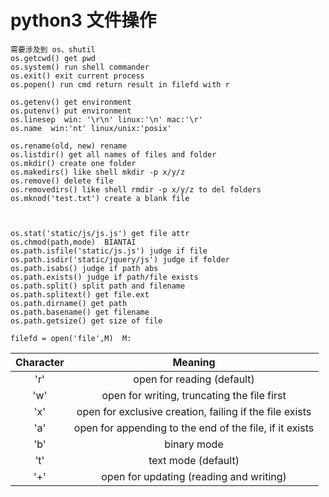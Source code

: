 # python3 文件操作

    需要涉及到 os、shutil
    os.getcwd() get pwd
    os.system() run shell commander
    os.exit() exit current process
    os.popen() run cmd return result in filefd with r

    os.getenv() get environment
    os.putenv() put environment
    os.linesep  win: '\r\n' linux:'\n' mac:'\r'
    os.name  win:'nt' linux/unix:'posix'

    os.rename(old, new) rename
    os.listdir() get all names of files and folder
    os.mkdir() create one folder
    os.makedirs() like shell mkdir -p x/y/z
    os.remove() delete file
    os.removedirs() like shell rmdir -p x/y/z to del folders
    os.mknod('test.txt') create a blank file

    

    os.stat('static/js/js.js') get file attr
    os.chmod(path,mode)  BIANTAI
    os.path.isfile('static/js.js') judge if file
    os.path.isdir('static/jquery/js') judge if folder
    os.path.isabs() judge if path abs
    os.path.exists() judge if path/file exists
    os.path.split() split path and filename
    os.path.splitext() get file.ext
    os.path.dirname() get path
    os.path.basename() get filename
    os.path.getsize() get size of file

    filefd = open('file',M)  M:

    

| Character |                         Meaning                         |
|:---------:|:-------------------------------------------------------:|
|    'r'    |               open for reading (default)                |
|    'w'    |       open for writing, truncating the file first       |
|    'x'    | open for exclusive creation, failing if the file exists |
|    'a'    | open for appending to the end of the file, if it exists |
|    'b'    |                       binary mode                       |
|    't'    |                   text mode (default)                   |
|    '+'    |         open for updating (reading and writing)         |
